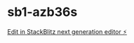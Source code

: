 # sb1-azb36s

[Edit in StackBlitz next generation editor ⚡️](https://stackblitz.com/~/github.com/santosmarco/sb1-azb36s)